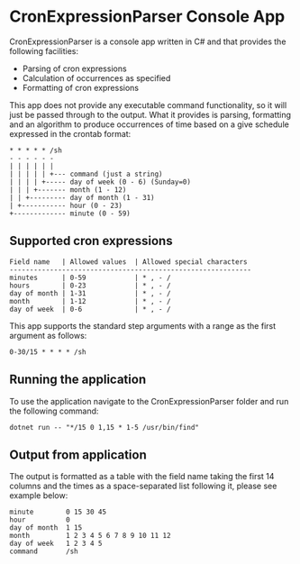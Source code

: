 # CronExpressionParser Console App
CronExpressionParser is a console app written in C# and that provides the following facilities:

* Parsing of cron expressions
* Calculation of occurrences as specified
* Formatting of cron expressions

This app does not provide any executable command functionality, so it will just be passed through to the output.
What it provides is parsing, formatting and an algorithm
to produce occurrences of time based on a give schedule expressed in the crontab
format:

    * * * * * /sh
    - - - - - -
    | | | | | |
    | | | | | +--- command (just a string)
    | | | | +----- day of week (0 - 6) (Sunday=0)
    | | | +------- month (1 - 12)
    | | +--------- day of month (1 - 31)
    | +----------- hour (0 - 23)
    +------------- minute (0 - 59)

## Supported cron expressions ##

```
Field name   | Allowed values  | Allowed special characters
------------------------------------------------------------
minutes      | 0-59            | * , - /
hours        | 0-23            | * , - /
day of month | 1-31            | * , - /
month        | 1-12            | * , - /
day of week  | 0-6             | * , - /
```
This app supports the standard step arguments with a range as the first argument as follows:

    0-30/15 * * * * /sh


## Running the application ##
To use the application navigate to the CronExpressionParser folder and run the following command:

```
dotnet run -- "*/15 0 1,15 * 1-5 /usr/bin/find"
```

## Output from application ##
The output is formatted as a table with the field name taking the first 14 columns and
the times as a space-separated list following it, please see example below: 

```
minute        0 15 30 45
hour          0
day of month  1 15
month         1 2 3 4 5 6 7 8 9 10 11 12
day of week   1 2 3 4 5
command       /sh

```
